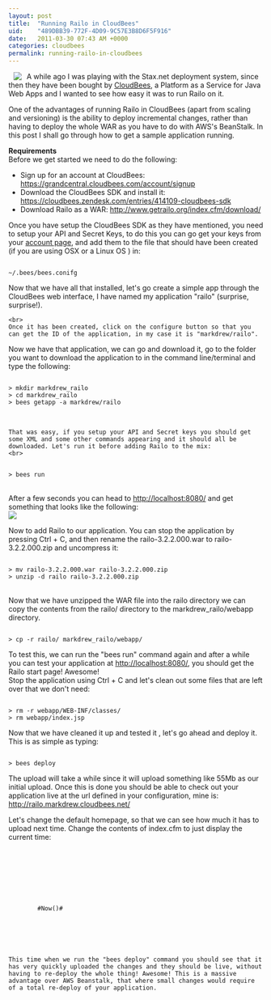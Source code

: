 ```yaml
---
layout: post
title:  "Running Railo in CloudBees"
uid:	"489DBB39-772F-4D09-9C57E3B8D6F5F916"
date:   2011-03-30 07:43 AM +0000
categories: cloudbees
permalink: running-railo-in-cloudbees
---
```

<p>
<img src="http://www.markdrew.co.uk/blog/enclosures/CloudBees.png" align="left" hspace="10">A while ago I was playing with the Stax.net deployment system, since then they have been bought by <a href="http://cloudbees.com/" title="CloudBees: Cloud Platform as a Service for Java Web Apps, Supported Jenkins/Hudson and Jenkins/Hudson in the Cloud">CloudBees</a>, a Platform as a Service for Java Web Apps and I wanted to see how easy it was to run Railo on it. 
</p>

<p>
	One of the advantages of running Railo in CloudBees (apart from scaling and versioning) is the ability to deploy incremental changes, rather than having to deploy the whole WAR as you have to do with AWS's BeanStalk. In this post I shall go through how to get a sample application running. 
</p>


<p>
<strong>Requirements</strong><br>
Before we get started we need to do the following:
	<ul>
		<li>Sign up for an account at CloudBees: <a href="https://grandcentral.cloudbees.com/account/signup">https://grandcentral.cloudbees.com/account/signup</a></li>
		<li>Download the CloudBees SDK and install it: <a href="https://cloudbees.zendesk.com/entries/414109-cloudbees-sdk">https://cloudbees.zendesk.com/entries/414109-cloudbees-sdk</a></li>
		<li>Download Railo as a WAR: <a href="http://www.getrailo.org/index.cfm/download/" title="Download the fastest Open Source CFML server!">http://www.getrailo.org/index.cfm/download/</a></li>
	</ul>

</p>

<p>
	Once you have setup the CloudBees SDK as they have mentioned, you need to setup your API and Secret Keys, to do this you can go get your keys from your <a href="https://grandcentral.cloudbees.com/user/keys">account page</a>, and add them to the file that should have been created (if you are using OSX or a Linux OS ) in:
	
<p>
<code>
~/.bees/bees.conifg
</code>
</p>	
</p>

<p>
	Now that we have all that installed, let's go create a simple app through the CloudBees web interface, I have named my application "railo" (surprise, surprise!).

	<br>
	Once it has been created, click on the configure button so that you can get the ID of the application, in my case it is "markdrew/railo".
</p>

<p>
	Now we have that application, we can go and download it, go to the folder you want to download the application to in the command line/terminal and type the following:
	<br>
<p>
<code>
> mkdir markdrew_railo
> cd markdrew_railo
> bees getapp -a markdrew/railo
</code>
	
</p>	
	<br>
	
	That was easy, if you setup your API and Secret keys you should get some XML and some other commands appearing and it should all be downloaded. Let's run it before adding Railo to the mix:
	<br>
<p>
<code>
> bees run
</code>
</p>
	<br>
	After a few seconds you can head to <a href="http://localhost:8080/">http://localhost:8080/</a> and get something that looks like the following:
	<br>
	<a href="http://www.markdrew.co.uk//blog/enclosures/cb_inital_run.png"><img src="http://www.markdrew.co.uk//blog/enclosures/cb_inital_run_thmb.png"></a>
	
</p>

<p>
	Now to add Railo to our application. You can stop the application by pressing Ctrl + C, and then rename the railo-3.2.2.000.war to railo-3.2.2.000.zip and uncompress it:
	<br>
<p>
<code>
> mv railo-3.2.2.000.war railo-3.2.2.000.zip
> unzip -d railo railo-3.2.2.000.zip
</code>
</p>	
	<br>
	Now that we have unzipped the WAR file into the railo directory we can copy the contents from the railo/ directory to the markdrew_railo/webapp directory.
	<br>
<p>
<code>
> cp -r railo/ markdrew_railo/webapp/
</code>
</p>		
</p>

<p>
	To test this, we can run the "bees run" command again and after a while you can test your application at <a href="http://localhost:8080/">http://localhost:8080/</a>, you should get the Railo start page! Awesome! 
	<br> Stop the application using Ctrl + C and let's clean out some files that are left over that we don't need:
	<br>
<p>
<code>
> rm -r webapp/WEB-INF/classes/
> rm webapp/index.jsp	
</code>
</p>

<p>
	Now that we have cleaned it up and tested it , let's go ahead and deploy it. This is as simple as typing:
	<br>
<p>
<code>
> bees deploy
</code>
</p>		
	The upload will take a while since it will upload something like 55Mb as our initial upload. Once this is done you should be able to check out your application live at the url defined in your configuration, mine is: <a href="http://railo.markdrew.cloudbees.net/">http://railo.markdrew.cloudbees.net/</a>
</p>

<p>
	Let's change the default homepage, so that we can see how much it has to upload next time. Change the contents of index.cfm to just display the current time:
	<br>
<p>
<code>
<!DOCTYPE html>
<html>
<head>
    <title>Changed!</title>
</head>
   <body id="documentation" class="twoCol">
	<cfoutput>
		#Now()#
	</cfoutput>
   </body>
</html>
</code>
</p>	
	<br>
	
	This time when we run the "bees deploy" command you should see that it has very quickly uploaded the changes and they should be live, without having to re-deploy the whole thing! Awesome! This is a massive advantage over AWS Beanstalk, that where small changes would require of a total re-deploy of your application. 
</p>